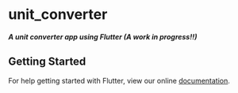 # unit_converter

##### A unit converter app using Flutter (A work in progress!!)

## Getting Started

For help getting started with Flutter, view our online
[documentation](https://flutter.io/).
